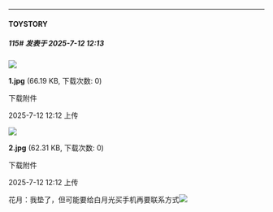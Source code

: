 ﻿
*****

####  TOYSTORY  
##### 115#       发表于 2025-7-12 12:13

<img src="https://img.stage1st.com/forum/202507/12/121209hm8ei5qp4xemxqqn.jpg" referrerpolicy="no-referrer">

<strong>1.jpg</strong> (66.19 KB, 下载次数: 0)

下载附件

2025-7-12 12:12 上传

<img src="https://img.stage1st.com/forum/202507/12/121212di34pc70in5j0j5c.jpg" referrerpolicy="no-referrer">

<strong>2.jpg</strong> (62.31 KB, 下载次数: 0)

下载附件

2025-7-12 12:12 上传

花月：我垫了，但可能要给白月光买手机再要联系方式<img src="https://static.stage1st.com/image/smiley/face2017/067.png" referrerpolicy="no-referrer">

